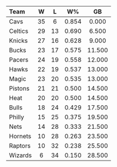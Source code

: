 | Team                             |  W  |  L  |  W%   |   GB   |
|:---------------------------------|:---:|:---:|:-----:|:------:|
| [](/r/clevelandcavs) Cavs        | 35  |  6  | 0.854 | 0.000  |
| [](/r/bostonceltics) Celtics     | 29  | 13  | 0.690 | 6.500  |
| [](/r/nyknicks) Knicks           | 27  | 16  | 0.628 | 9.000  |
| [](/r/mkebucks) Bucks            | 23  | 17  | 0.575 | 11.500 |
| [](/r/pacers) Pacers             | 24  | 19  | 0.558 | 12.000 |
| [](/r/atlantahawks) Hawks        | 22  | 19  | 0.537 | 13.000 |
| [](/r/orlandomagic) Magic        | 23  | 20  | 0.535 | 13.000 |
| [](/r/detroitpistons) Pistons    | 21  | 21  | 0.500 | 14.500 |
| [](/r/heat) Heat                 | 20  | 20  | 0.500 | 14.500 |
| [](/r/chicagobulls) Bulls        | 18  | 24  | 0.429 | 17.500 |
| [](/r/sixers) Philly             | 15  | 25  | 0.375 | 19.500 |
| [](/r/gonets) Nets               | 14  | 28  | 0.333 | 21.500 |
| [](/r/charlottehornets) Hornets  | 10  | 28  | 0.263 | 23.500 |
| [](/r/torontoraptors) Raptors    | 10  | 32  | 0.238 | 25.500 |
| [](/r/washingtonwizards) Wizards |  6  | 34  | 0.150 | 28.500 |